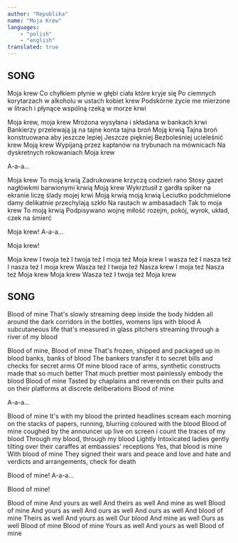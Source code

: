 ```yaml
---
author: "Republika"
name: "Moja Krew"
languages: 
    - "polish"
    - "english"
translated: true
---
```

## SONG
Moja krew
Co chyłkiem płynie w głębi ciała które kryje się
Po ciemnych korytarzach w alkoholu w ustach kobiet krew
Podskórne życie me mierzone w litrach 
i płynące wspólną rzeką w morze krwi

Moja krew, moja krew
Mrożona wysyłana i składana w bankach krwi
Bankierzy przelewają ją na tajne konta tajna broń
Moją krwią
Tajna broń konstruowana aby jeszcze lepiej
Jeszcze piękniej
Bezboleśniej ucieleśnić krew
Moją krew
Wypijaną przez kapłanów na trybunach na mównicach
Na dyskretnych rokowaniach
Moja krew

A-a-a...

Moja krew
To moją krwią
Zadrukowane krzyczą codzień rano
Stosy gazet nagłówkmi barwionymi krwią
Moją krew
Wykrztusił z gardła spiker na ekranie liczę ślady mojej krwi
Moją krwią moją krwią
Leciutko podchmielone damy delikatnie przechylają szkło
Na rautach w ambasadach
Tak to moja krew
To moją krwią
Podpisywano wojnę miłość rozejm, 
pokój, wyrok, układ, czek na śmierć

Moja krew!
A-a-a...

Moja krew!

Moja krew
I twoja też
I twoja też
I moja też
Moja krew
I wasza też
I nasza też
I nasza też
I moja krew
Wasza też
I twoja też
Nasza krew
I moja też
Nasza też
Moja krew
Moja krew
Wasza też
I twoja też
Moja krew
## SONG
Blood of mine
That's slowly streaming deep inside the body hidden all
around the dark corridors in the bottles, womens lips with blood
A subcutaneous life that's measured in glass pitchers 
streaming through a river of my blood
 
Blood of mine, Blood of mine
That's frozen, shipped and packaged up in blood banks, banks of blood
The bankers transfer it to secret bills and checks for secret arms
Of mine blood
race of arms, synthetic constructs made that so much better
That much prettier
most painlessly embody the blood
Blood of mine
Tasted by chaplains and reverends on their pults and on their platforms
at discrete deliberations
Blood of mine

A-a-a...

Blood of mine
It's with my blood
the printed headlines scream each morning
on the stacks of papers, running, blurring coloured with the blood
Blood of mine
coughed by the announcer up live on screen i count the traces of my blood
Through my blood, through my blood
Lightly Intoxicated ladies gently tilting over their caraffes
at embassies' receptions
Yes, that blood is mine
With blood of mine
They signed their wars and peace and love and hate
and verdicts and arrangements, check for death

Blood of mine!
A-a-a...

Blood of mine!

Blood of mine
And yours as well
And theirs as well
And mine as well
Blood of mine
And yours as well
And ours as well
And ours as well
And blood of mine
Theirs as well
And yours as well
Our blood
And mine as well
Ours as well
Blood of mine
Blood of mine
Yours as well
And yours as well
Blood of mine